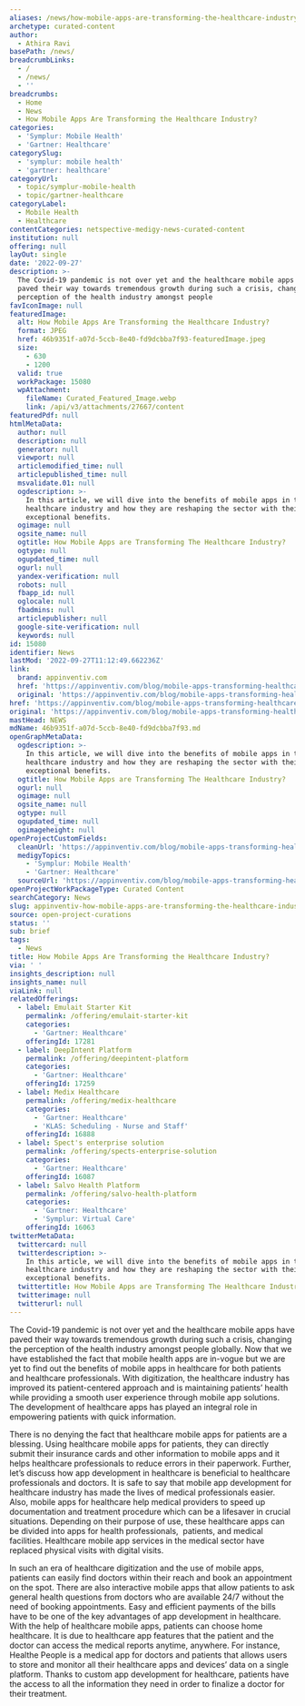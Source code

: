 ```yaml
---
aliases: /news/how-mobile-apps-are-transforming-the-healthcare-industry
archetype: curated-content
author:
  - Athira Ravi
basePath: /news/
breadcrumbLinks:
  - /
  - /news/
  - ''
breadcrumbs:
  - Home
  - News
  - How Mobile Apps Are Transforming the Healthcare Industry?
categories:
  - 'Symplur: Mobile Health'
  - 'Gartner: Healthcare'
categorySlug:
  - 'symplur: mobile health'
  - 'gartner: healthcare'
categoryUrl:
  - topic/symplur-mobile-health
  - topic/gartner-healthcare
categoryLabel:
  - Mobile Health
  - Healthcare
contentCategories: netspective-medigy-news-curated-content
institution: null
offering: null
layOut: single
date: '2022-09-27'
description: >-
  The Covid-19 pandemic is not over yet and the healthcare mobile apps have
  paved their way towards tremendous growth during such a crisis, changing the
  perception of the health industry amongst people 
favIconImage: null
featuredImage:
  alt: How Mobile Apps Are Transforming the Healthcare Industry?
  format: JPEG
  href: 46b9351f-a07d-5ccb-8e40-fd9dcbba7f93-featuredImage.jpeg
  size:
    - 630
    - 1200
  valid: true
  workPackage: 15080
  wpAttachment:
    fileName: Curated_Featured_Image.webp
    link: /api/v3/attachments/27667/content
featuredPdf: null
htmlMetaData:
  author: null
  description: null
  generator: null
  viewport: null
  articlemodified_time: null
  articlepublished_time: null
  msvalidate.01: null
  ogdescription: >-
    In this article, we will dive into the benefits of mobile apps in the
    healthcare industry and how they are reshaping the sector with their
    exceptional benefits.
  ogimage: null
  ogsite_name: null
  ogtitle: How Mobile Apps are Transforming The Healthcare Industry?
  ogtype: null
  ogupdated_time: null
  ogurl: null
  yandex-verification: null
  robots: null
  fbapp_id: null
  oglocale: null
  fbadmins: null
  articlepublisher: null
  google-site-verification: null
  keywords: null
id: 15080
identifier: News
lastMod: '2022-09-27T11:12:49.662236Z'
link:
  brand: appinventiv.com
  href: 'https://appinventiv.com/blog/mobile-apps-transforming-healthcare-industry/'
  original: 'https://appinventiv.com/blog/mobile-apps-transforming-healthcare-industry/'
href: 'https://appinventiv.com/blog/mobile-apps-transforming-healthcare-industry/'
original: 'https://appinventiv.com/blog/mobile-apps-transforming-healthcare-industry/'
mastHead: NEWS
mdName: 46b9351f-a07d-5ccb-8e40-fd9dcbba7f93.md
openGraphMetaData:
  ogdescription: >-
    In this article, we will dive into the benefits of mobile apps in the
    healthcare industry and how they are reshaping the sector with their
    exceptional benefits.
  ogtitle: How Mobile Apps are Transforming The Healthcare Industry?
  ogurl: null
  ogimage: null
  ogsite_name: null
  ogtype: null
  ogupdated_time: null
  ogimageheight: null
openProjectCustomFields:
  cleanUrl: 'https://appinventiv.com/blog/mobile-apps-transforming-healthcare-industry/'
  medigyTopics:
    - 'Symplur: Mobile Health'
    - 'Gartner: Healthcare'
  sourceUrl: 'https://appinventiv.com/blog/mobile-apps-transforming-healthcare-industry/'
openProjectWorkPackageType: Curated Content
searchCategory: News
slug: appinventiv-how-mobile-apps-are-transforming-the-healthcare-industry
source: open-project-curations
status: ''
sub: brief
tags:
  - News
title: How Mobile Apps Are Transforming the Healthcare Industry?
via: ' '
insights_description: null
insights_name: null
viaLink: null
relatedOfferings:
  - label: Emulait Starter Kit
    permalink: /offering/emulait-starter-kit
    categories:
      - 'Gartner: Healthcare'
    offeringId: 17281
  - label: DeepIntent Platform
    permalink: /offering/deepintent-platform
    categories:
      - 'Gartner: Healthcare'
    offeringId: 17259
  - label: Medix Healthcare
    permalink: /offering/medix-healthcare
    categories:
      - 'Gartner: Healthcare'
      - 'KLAS: Scheduling - Nurse and Staff'
    offeringId: 16888
  - label: Spect's enterprise solution
    permalink: /offering/spects-enterprise-solution
    categories:
      - 'Gartner: Healthcare'
    offeringId: 16087
  - label: Salvo Health Platform
    permalink: /offering/salvo-health-platform
    categories:
      - 'Gartner: Healthcare'
      - 'Symplur: Virtual Care'
    offeringId: 16063
twitterMetaData:
  twittercard: null
  twitterdescription: >-
    In this article, we will dive into the benefits of mobile apps in the
    healthcare industry and how they are reshaping the sector with their
    exceptional benefits.
  twittertitle: How Mobile Apps are Transforming The Healthcare Industry?
  twitterimage: null
  twitterurl: null
---
```

The Covid-19 pandemic is not over yet and the healthcare mobile apps have paved their way towards tremendous growth during such a crisis, changing the perception of the health industry amongst people globally. Now that we have established the fact that mobile health apps are in-vogue but we are yet to find out the benefits of mobile apps in healthcare for both patients and healthcare professionals. With digitization, the healthcare industry has improved its patient-centered approach and is maintaining patients’ health while providing a smooth user experience through mobile app solutions. The development of healthcare apps has played an integral role in empowering patients with quick information.

  

There is no denying the fact that healthcare mobile apps for patients are a blessing. Using healthcare mobile apps for patients, they can directly submit their insurance cards and other information to mobile apps and it helps healthcare professionals to reduce errors in their paperwork. Further, let’s discuss how app development in healthcare is beneficial to healthcare professionals and doctors. It is safe to say that mobile app development for healthcare industry has made the lives of medical professionals easier. Also, mobile apps for healthcare help medical providers to speed up documentation and treatment procedure which can be a lifesaver in crucial situations. Depending on their purpose of use, these healthcare apps can be divided into apps for health professionals,  patients, and medical facilities. Healthcare mobile app services in the medical sector have replaced physical visits with digital visits.

  

In such an era of healthcare digitization and the use of mobile apps, patients can easily find doctors within their reach and book an appointment on the spot. There are also interactive mobile apps that allow patients to ask general health questions from doctors who are available 24/7 without the need of booking appointments. Easy and efficient payments of the bills have to be one of the key advantages of app development in healthcare. With the help of healthcare mobile apps, patients can choose home healthcare. It is due to healthcare app features that the patient and the doctor can access the medical reports anytime, anywhere. For instance, Healthe People is a medical app for doctors and patients that allows users to store and monitor all their healthcare apps and devices’ data on a single platform. Thanks to custom app development for healthcare, patients have the access to all the information they need in order to finalize a doctor for their treatment.